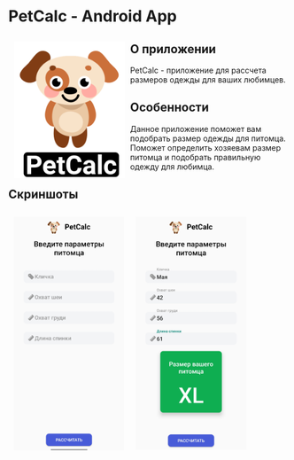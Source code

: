 # PetCalc - Android App

<img src="/readme/readme_logo.png" align="left"
width="200" hspace="10" vspace="10">

## О приложении

PetCalc - приложение для рассчета размеров одежды для ваших любимцев.

## Особенности

Данное приложение поможет вам подобрать размер одежды для питомца.
Поможет определить хозяевам размер питомца и подобрать правильную одежду для любимца.

## Скриншоты

[<img src="/readme/screen_1.png" align="left"
width="200"
    hspace="10" vspace="10">](/readme/screen_1.png)
[<img src="/readme/screen_2.png" align="center"
width="200"
    hspace="10" vspace="10">](/readme/screen_2.png)